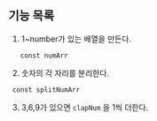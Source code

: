 ## 기능 목록
1. 1~number가 있는 배열을 만든다.
```
   const numArr
```
2. 숫자의 각 자리를 분리한다.
```
 const splitNumArr
```
3. 3,6,9가 있으면 `clapNum` 을 1씩 더한다.

